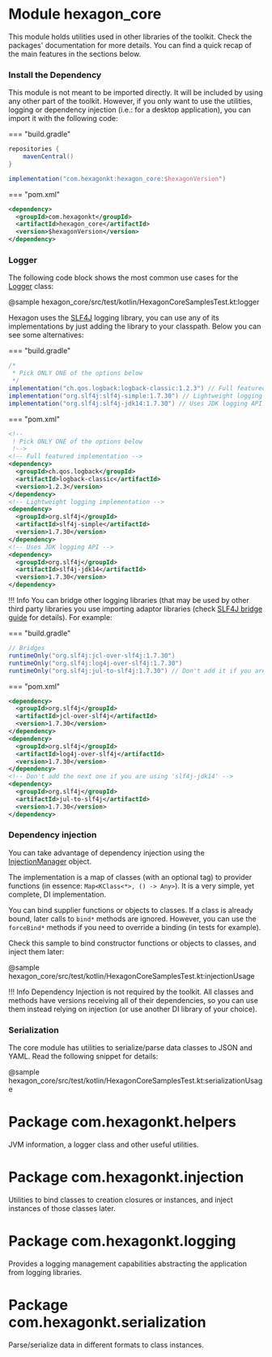 
# Module hexagon_core

This module holds utilities used in other libraries of the toolkit. Check the packages'
documentation for more details. You can find a quick recap of the main features in the sections
below.

### Install the Dependency

This module is not meant to be imported directly. It will be included by using any other part of the
toolkit. However, if you only want to use the utilities, logging or dependency injection (i.e.: for
a desktop application), you can import it with the following code:

=== "build.gradle"
  ```groovy
  repositories {
      mavenCentral()
  }

  implementation("com.hexagonkt:hexagon_core:$hexagonVersion")
  ```
=== "pom.xml"
  ```xml
  <dependency>
    <groupId>com.hexagonkt</groupId>
    <artifactId>hexagon_core</artifactId>
    <version>$hexagonVersion</version>
  </dependency>
  ```

### Logger

The following code block shows the most common use cases for the [Logger] class:

@sample hexagon_core/src/test/kotlin/HexagonCoreSamplesTest.kt:logger

Hexagon uses the [SLF4J] logging library, you can use any of its implementations by just adding the
library to your classpath. Below you can see some alternatives:

[SLF4J]: http://www.slf4j.org

=== "build.gradle"
  ```groovy
  /*
   * Pick ONLY ONE of the options below
   */
  implementation("ch.qos.logback:logback-classic:1.2.3") // Full featured implementation
  implementation("org.slf4j:slf4j-simple:1.7.30") // Lightweight logging implementation
  implementation("org.slf4j:slf4j-jdk14:1.7.30") // Uses JDK logging API
  ```
=== "pom.xml"
  ```xml
  <!--
   ! Pick ONLY ONE of the options below
   !-->
  <!-- Full featured implementation -->
  <dependency>
    <groupId>ch.qos.logback</groupId>
    <artifactId>logback-classic</artifactId>
    <version>1.2.3</version>
  </dependency>
  <!-- Lightweight logging implementation -->
  <dependency>
    <groupId>org.slf4j</groupId>
    <artifactId>slf4j-simple</artifactId>
    <version>1.7.30</version>
  </dependency>
  <!-- Uses JDK logging API -->
  <dependency>
    <groupId>org.slf4j</groupId>
    <artifactId>slf4j-jdk14</artifactId>
    <version>1.7.30</version>
  </dependency>
  ```

!!! Info
    You can bridge other logging libraries (that may be used by other third party libraries you use
    importing adaptor libraries (check [SLF4J bridge guide](http://www.slf4j.org/legacy.html) for
    details). For example:

=== "build.gradle"
  ```groovy
  // Bridges
  runtimeOnly("org.slf4j:jcl-over-slf4j:1.7.30")
  runtimeOnly("org.slf4j:log4j-over-slf4j:1.7.30")
  runtimeOnly("org.slf4j:jul-to-slf4j:1.7.30") // Don't add it if you are using 'slf4j-jdk14'
  ```
=== "pom.xml"
  ```xml
  <dependency>
    <groupId>org.slf4j</groupId>
    <artifactId>jcl-over-slf4j</artifactId>
    <version>1.7.30</version>
  </dependency>
  <dependency>
    <groupId>org.slf4j</groupId>
    <artifactId>log4j-over-slf4j</artifactId>
    <version>1.7.30</version>
  </dependency>
  <!-- Don't add the next one if you are using 'slf4j-jdk14' -->
  <dependency>
    <groupId>org.slf4j</groupId>
    <artifactId>jul-to-slf4j</artifactId>
    <version>1.7.30</version>
  </dependency>
  ```

[Logger]: com.hexagonkt.helpers/-logger/index.md

### Dependency injection

You can take advantage of dependency injection using the [InjectionManager] object.

The implementation is a map of classes (with an optional tag) to provider functions (in essence:
`Map<KClass<*>, () -> Any>`). It is a very simple, yet complete, DI implementation.

You can bind supplier functions or objects to classes. If a class is already bound, later calls to
`bind*` methods are ignored. However, you can use the `forceBind*` methods if you need to override
a binding (in tests for example).

Check this sample to bind constructor functions or objects to classes, and inject them later:

@sample hexagon_core/src/test/kotlin/HexagonCoreSamplesTest.kt:injectionUsage

!!! Info
    Dependency Injection is not required by the toolkit. All classes and methods have versions
    receiving all of their dependencies, so you can use them instead relying on injection (or use
    another DI library of your choice).

[InjectionManager]: com.hexagonkt.injection/-injection-manager/index.md

### Serialization

The core module has utilities to serialize/parse data classes to JSON and YAML. Read the following
snippet for details:

@sample hexagon_core/src/test/kotlin/HexagonCoreSamplesTest.kt:serializationUsage

# Package com.hexagonkt.helpers

JVM information, a logger class and other useful utilities.

# Package com.hexagonkt.injection

Utilities to bind classes to creation closures or instances, and inject instances of those classes
later.

# Package com.hexagonkt.logging

Provides a logging management capabilities abstracting the application from logging libraries.

# Package com.hexagonkt.serialization

Parse/serialize data in different formats to class instances.

